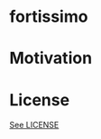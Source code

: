 # fortissimo

# Motivation

# License

[See LICENSE](https://github.com/fortissimo-ff/fortissimo/blob/master/LICENSE.md)
